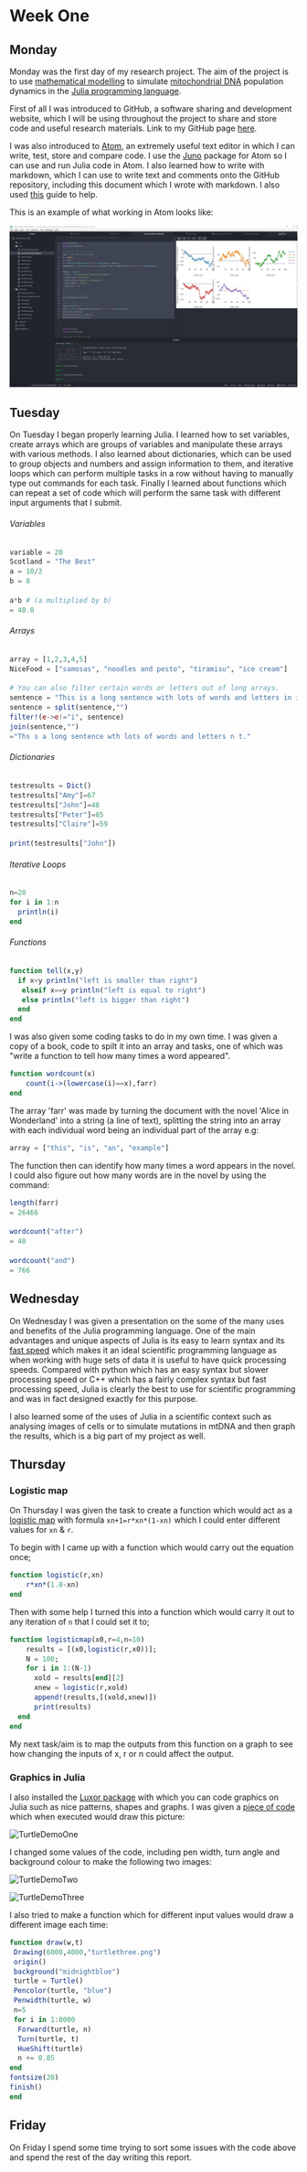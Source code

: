 # Week One
## Monday
Monday was the first day of my research project. The aim of the project is to use [mathematical modelling](https://people.maths.bris.ac.uk/~madjl/course_text.pdf) to simulate [mitochondrial DNA](https://ghr.nlm.nih.gov/mitochondrial-dna) population dynamics in the [Julia programming language](https://julialang.org/).

First of all I was introduced to GitHub, a software sharing and development website, which I will be using throughout the project to share and store code and useful research materials. Link to my GitHub page [here](https://github.com/lwlss/MacPherson_2020).


I was also introduced to [Atom](https://atom.io/), an extremely useful text editor in which I can write, test, store and compare code. I use the [Juno](http://docs.junolab.org/stable/) package for Atom so I can use and run Julia code in Atom. I also learned how to write with markdown, which I can use to write text and comments onto the GitHub repository, including this document which I wrote with markdown. I also used [this](https://guides.github.com/features/mastering-markdown/) guide to help.

This is an example of what working in Atom looks like:

![Example](../../images/atom.png)

## Tuesday
On Tuesday I began properly learning Julia. I learned how to set variables, create arrays which are groups of variables and manipulate these arrays with various methods. I also learned about dictionaries, which can be used to group objects and numbers and assign information to them, and iterative loops which can perform multiple tasks in a row without having to manually type out commands for each task. Finally I learned about functions which can repeat a set of code which will perform the same task with different input arguments that I submit.

###### Variables

```julia
variable = 20
Scotland = "The Best"
a = 10/2
b = 8

a*b # (a multiplied by b)
= 40.0
```

###### Arrays

```julia
array = [1,2,3,4,5]
NiceFood = ["samosas", "noodles and pesto", "tiramisu", "ice cream"]

# You can also filter certain words or letters out of long arrays.
sentence = "This is a long sentence with lots of words and letters in it."
sentence = split(sentence,"")
filter!(e->e!="i", sentence)
join(sentence,"")
="Ths s a long sentence wth lots of words and letters n t."
```

###### Dictionaries

```julia
testresults = Dict()
testresults["Amy"]=67
testresults["John"]=48
testresults["Peter"]=85
testresults["Claire"]=59

print(testresults["John"])
```
###### Iterative Loops

```julia
n=20
for i in 1:n
  println(i)
end
```
###### Functions
```julia
function tell(x,y)
  if x<y println("left is smaller than right")
   elseif x==y println("left is equal to right")
   else println("left is bigger than right")
  end
end
```

I was also given some coding tasks to do in my own time. I was given a copy of a book, code to spilt it into an array and tasks, one of which was "write a function to tell how many times a word appeared".

```julia
function wordcount(x)
    count(i->(lowercase(i)==x),farr)
end
```
The array 'farr' was made by turning the document with the novel 'Alice in Wonderland' into a string (a line of text), splitting the string into an array with each individual word being an individual part of the array e.g:

```julia
array = ["this", "is", "an", "example"]
```
The function then can identify how many times a word appears in the novel. I could also figure out how many words are in the novel by using the command:

```julia
length(farr)
= 26466

wordcount("after")
= 40

wordcount("and")
= 766
```



## Wednesday

On Wednesday I was given a presentation on the some of the many uses and benefits of the Julia programming language. One of the main advantages and unique aspects of Julia is its easy to learn syntax and its [fast speed](http://mito.ncl.ac.uk/clonexp/speed_comparison/) which makes it an ideal scientific programming language as when working with huge sets of data it is useful to have quick processing speeds. Compared with python which has an easy syntax but slower processing speed or C++ which has a fairly complex syntax but fast processing speed, Julia is clearly the best to use for scientific programming and was in fact designed exactly for this purpose.

I also learned some of the uses of Julia in a scientific context such as analysing images of cells or to simulate mutations in mtDNA and then graph the results, which is a big part of my project as well.

## Thursday

### Logistic map

On Thursday I was given the task to create a function which would act as a [logistic map](https://en.wikipedia.org/wiki/Logistic_map) with formula `xn+1=r*xn*(1-xn)` which I could enter different values for `xn` & `r`.


To begin with I came up with a function which would carry out the equation once;
```julia
function logistic(r,xn)
    r*xn*(1.0-xn)
end
```
Then with some help I turned this into a function which would carry it out to any iteration of `n` that I could set it to;
```julia
function logisticmap(x0,r=4,n=10)
    results = [(x0,logistic(r,x0))];
    N = 100;
    for i in 1:(N-1)
      xold = results[end][2]
      xnew = logistic(r,xold)
      append!(results,[(xold,xnew)])
      print(results)
  end
end
```

My next task/aim is to map the outputs from this function on a graph to see how changing the inputs of x, r or n could affect the output.  


### Graphics in Julia
I also installed the [Luxor package](http://juliagraphics.github.io/Luxor.jl/v0.8.3/index.html) with which you can code graphics on Julia such as nice patterns, shapes and graphs. I was given a [piece of code](https://github.com/lwlss/MacPherson_2020/blob/master/code/turtleDemo.jl) which when executed would draw this picture:


![TurtleDemoOne](../../images/turtle.png)


I changed some values of the code, including pen width, turn angle and background colour to make the following two images:

![TurtleDemoTwo](../../images/turtletwo.png)

![TurtleDemoThree](../../images/turtlethree.png)

I also tried to make a function which for different input values would draw a different image each time:
```julia
function draw(w,t)
 Drawing(6000,4000,"turtlethree.png")
 origin()
 background("midnightblue")
 turtle = Turtle()
 Pencolor(turtle, "blue")
 Penwidth(turtle, w)
 n=5
 for i in 1:8000
  Forward(turtle, n)
  Turn(turtle, t)
  HueShift(turtle)
  n += 0.85
end
fontsize(20)
finish()
end
```

## Friday

On Friday I spend some time trying to sort some issues with the code above and spend the rest of the day writing this report.
